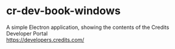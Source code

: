 # cr-dev-book-windows
A simple Electron application, showing the contents of the Credits Developer Portal<br>
https://developers.credits.com/